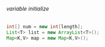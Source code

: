 ###### variable initialize
  
```java
int[] num = new int[length];
List<T> list = new ArrayList<T>();
Map<K,V> map = new Map<K,V>();
```
